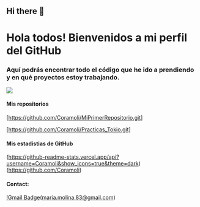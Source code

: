 ## Hi there 👋

<!--
**Coramoli/Coramoli** is a ✨ _special_ ✨ repository because its `README.md` (this file) appears on your GitHub profile.

Here are some ideas to get you started:

- 🔭 I’m currently working on ...
- 🌱 I’m currently learning ...
- 👯 I’m looking to collaborate on ...
- 🤔 I’m looking for help with ...
- 💬 Ask me about ...
- 📫 How to reach me: ...
- 😄 Pronouns: ...
- ⚡ Fun fact: ...
-->

# Hola todos! Bienvenidos a mi perfil del GitHub
### Aquí podrás encontrar todo el código que he ido a prendiendo y en qué proyectos estoy trabajando.



![](https://acerkate.com/storage/2021/05/diseno-web-scaled.jpg)


#### Mis repositorios
[https://github.com/Coramoli/MiPrimerRepositorio.git]

[https://github.com/Coramoli/Practicas_Tokio.git]

#### Mis estadistias de GitHub

(https://github-readme-stats.vercel.app/api?username=Coramoli&show_icons=true&theme=dark)(https://github.com/Coramoli)

#### Contact:
[!Gmail Badge](https://img.shields.io/badge/-maria.molina.83@gmail.com-cl14438?style=flat-square&logo=Gmail&logoColor=white&link=milto:maria.molina.83@gmail.comm)(maria.molina.83@gmail.com)
